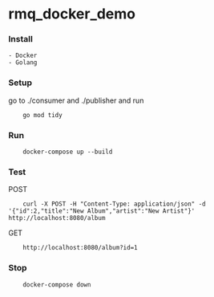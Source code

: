 # rmq_docker_demo

### Install 
    - Docker
    - Golang

### Setup
go to ./consumer and ./publisher and run
```
    go mod tidy
```

### Run
```
    docker-compose up --build
```

### Test
POST
```
    curl -X POST -H "Content-Type: application/json" -d '{"id":2,"title":"New Album","artist":"New Artist"}' http://localhost:8080/album
```

GET
```
    http://localhost:8080/album?id=1
```

### Stop
```
    docker-compose down
```